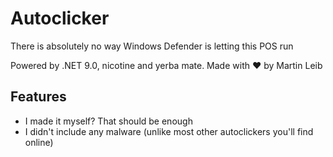 # Autoclicker
There is absolutely no way Windows Defender is letting this POS run

Powered by .NET 9.0, nicotine and yerba mate. Made with ❤️ by Martin Leib

## Features
- I made it myself? That should be enough
- I didn't include any malware (unlike most other autoclickers you'll find online)